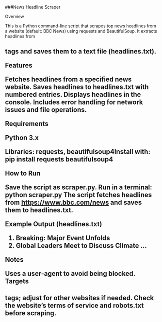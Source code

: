 ###News Headline Scraper

Overview

This is a Python command-line script that scrapes top news headlines from a website (default: BBC News) using requests and BeautifulSoup. It extracts headlines from <h2> tags and saves them to a text file (headlines.txt).

Features

Fetches headlines from a specified news website.
Saves headlines to headlines.txt with numbered entries.
Displays headlines in the console.
Includes error handling for network issues and file operations.

Requirements

Python 3.x

Libraries: requests, beautifulsoup4Install with:
pip install requests beautifulsoup4

How to Run

Save the script as scraper.py.
Run in a terminal:
python scraper.py
The script fetches headlines from https://www.bbc.com/news and saves them to headlines.txt.

Example Output (headlines.txt)

1. Breaking: Major Event Unfolds
2. Global Leaders Meet to Discuss Climate
...

Notes

Uses a user-agent to avoid being blocked.
Targets <h2> tags; adjust for other websites if needed.
Check the website’s terms of service and robots.txt before scraping.
